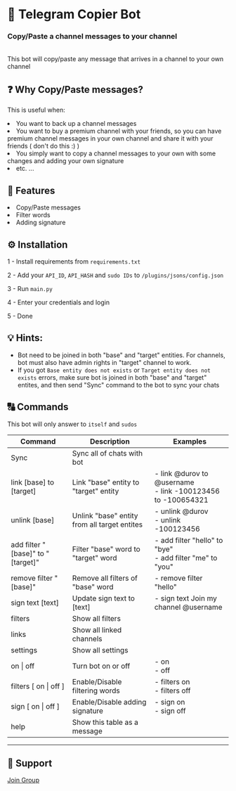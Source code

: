 # 🤖 Telegram Copier Bot
### Copy/Paste a channel messages to your channel

<br>
This bot will copy/paste any message that arrives in a channel to your own channel

## ❓ Why Copy/Paste messages?
This is useful when:
<li> You want to back up a channel messages</li>
<li> You want to buy a premium channel with your friends, so you can have premium channel messages in your own channel and share it with your friends ( don't do this :) )</li>
<li>You simply want to copy a channel messages to your own with some changes and adding your own signature</li>
<li> etc. ...</li>

## 📍 Features
<li>Copy/Paste messages</li>
<li>Filter words</li>
<li>Adding signature</li>

## ⚙️ Installation
1 - Install requirements from `requirements.txt`

2 - Add your `API_ID`, `API_HASH` and `sudo IDs` to `/plugins/jsons/config.json`

3 - Run `main.py`

4 - Enter your credentials and login

5 - Done

## 💡 Hints:
- Bot need to be joined in both "base" and "target" entities. For channels, bot must also have admin rights in "target" channel to work.
- If you got ‍‍‍`Base entity does not exists` or `Target entity does not exists` errors, make sure bot is joined in both "base" and "target" entites, and then send "Sync" command to the bot to sync your chats

## 🔠 Commands
This bot will only answer to `itself` and `sudos`

| Command 	| Description 	| Examples 	|
|---	|---	|---	|
| Sync | Sync all of chats with bot |  	|
| link [base] to [target] 	| Link "base" entity to "target" entity 	| - link @durov to @username<br>- link -100123456 to -100654321 	|
| unlink [base] 	| Unlink "base" entity from all target entites 	| - unlink @durov<br>- unlink -100123456 	|
| add filter "[base]" to "[target]" 	| Filter "base" word to "target" word 	| - add filter "hello" to "bye"<br>- add filter "me" to "you" 	|
| remove filter "[base]" 	| Remove all filters of "base" word 	| - remove filter "hello" 	|
| sign text [text] 	| Update sign text to [text] 	| - sign text Join my channel @username 	|
| filters 	| Show all filters 	|  	|
| links 	| Show all linked channels 	|  	|
| settings 	| Show all settings 	|  	|
| on \| off 	| Turn bot on or off 	| - on<br>- off 	|
| filters [ on \| off ] 	| Enable/Disable filtering words 	| - filters on<br>- filters off 	|
| sign [ on \| off ] 	| Enable/Disable adding signature 	| - sign on<br>- sign off 	|
| help 	| Show this table as a message 	|  	|

---

## 💬 Support
[Join Group](https://t.me/PythonUnion)

